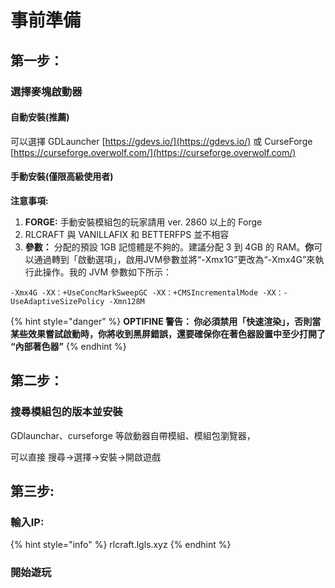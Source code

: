 # 事前準備

## 第一步：

### 選擇麥塊啟動器

#### **自動安裝(推薦)**

可以選擇 GDLauncher [https://gdevs.io/](https://gdevs.io/) 或 CurseForge [https://curseforge.overwolf.com/](https://curseforge.overwolf.com/)

#### **手動安裝(僅限高級使用者)**

**注意事項:**

1. &#x20;**FORGE:** 手動安裝模組包的玩家請用 ver. 2860 以上的 Forge
2. RLCRAFT 與 VANILLAFIX 和 BETTERFPS 並不相容
3. **參數：** 分配的預設 1GB 記憶體是不夠的。建議分配 3 到 4GB 的 RAM。**你**可以通過轉到「啟動選項」，啟用JVM參數並將“-Xmx1G”更改為“-Xmx4G”來執行此操作。我的 JVM 參數如下所示：

```
-Xmx4G -XX：+UseConcMarkSweepGC -XX：+CMSIncrementalMode -XX：-UseAdaptiveSizePolicy -Xmn128M
```

{% hint style="danger" %}
**OPTIFINE 警告： 你必須禁用「快速渲染」，否則當某些效果嘗試啟動時，你將收到黑屏錯誤，還要確保你在著色器設置中至少打開了 “內部著色器”**
{% endhint %}

## 第二步：

### 搜尋模組包的版本並安裝

GDlaunchar、curseforge 等啟動器自帶模組、模組包瀏覽器，

可以直接 搜尋→選擇→安裝→開啟遊戲

## 第三步:

### 輸入IP:&#x20;

{% hint style="info" %}
rlcraft.lgls.xyz
{% endhint %}

### 開始遊玩
